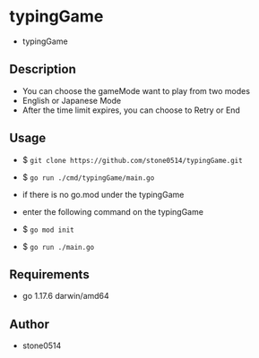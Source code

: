 # typingGame

* typingGame

## Description

* You can choose the gameMode want to play from two modes
* English or Japanese Mode
* After the time limit expires, you can choose to Retry or End

## Usage

* $ `git clone https://github.com/stone0514/typingGame.git`
* $ `go run ./cmd/typingGame/main.go`

* if there is no go.mod under the typingGame
* enter the following command on the typingGame
* $ `go mod init`
* $ `go run ./main.go`

## Requirements

* go 1.17.6 darwin/amd64

## Author

* stone0514

